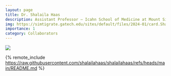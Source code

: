 ```yaml
---
layout: page
title: Dr. Shalaila Haas
description: Assistant Professor — Icahn School of Medicine at Mount Sinai
img: https://simtigrate.gatech.edu/sites/default/files/2024-01/card.ShalailaHaas.jpg
importance: 1
category: Collaborators
---
```


<div class="profile float-right"> 
<img src="https://simtigrate.gatech.edu/sites/default/files/2024-01/card.ShalailaHaas.jpg" class="img-fluid z-depth-1 rounded"/>
</div>

{% remote_include https://raw.githubusercontent.com/shalailahaas/shalailahaas/refs/heads/main/README.md %}
